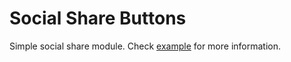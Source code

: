 # Social Share Buttons

Simple social share module. Check [example](example/index.html) for more information.
